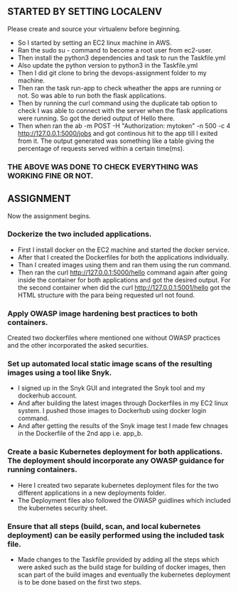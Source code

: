 ## STARTED BY SETTING LOCALENV
Please create and source your virtualenv before beginning.

- So I started by setting an EC2 linux machine in AWS.
- Ran the sudo su - command to become a root user from ec2-user.
- Then install the python3 dependencies and task to run the Taskfile.yml
- Also update the python version to python3 in the Taskfile.yml
- Then I did git clone to bring the devops-assignment folder to my machine.
- Then ran the task run-app to check wheather the apps are running or not. So was able to run both the flask applications.
- Then by running the curl command using the duplicate tab option to check I was able to connect with the server when the flask applications were running. So got the deried output of Hello there.
- Then when ran the ab -m POST -H "Authorization: mytoken" -n 500 -c 4 http://127.0.0.1:5000/jobs and got continous hit to the app till I exited from it. The output generated was something like a table giving the percentage of requests served within a certain time(ms).

### THE ABOVE WAS DONE TO CHECK EVERYTHING WAS WORKING FINE OR NOT.

## ASSIGNMENT
Now the assignment begins.

### Dockerize the two included applications.
- First I install docker on the EC2 machine and started the docker service.
- After that I created the Dockerfiles for both the applications individually.
- Than I created images using them and ran them using the run command.
- Then ran the curl http://127.0.0.1:5000/hello command again after going inside the container for both applications and got the desired output. For the second container when did the curl http://127.0.0.1:5001/hello got the HTML structure with the para being requested url not found.

### Apply OWASP image hardening best practices to both containers.
Created two dockerfiles where mentioned one without OWASP practices and the other incorporated the asked securities.

### Set up automated local static image scans of the resulting images using a tool like Snyk.
- I signed up in the Snyk GUI and integrated the Snyk tool and my dockerhub account. 
- And after building the latest images through Dockerfiles in my EC2 linux system. I pushed those images to Dockerhub using docker login command.
- And after getting the results of the Snyk image test I made few chnages in the Dockerfile of the 2nd app i.e. app_b.

### Create a basic Kubernetes deployment for both applications. The deployment should incorporate any OWASP guidance for running containers.
- Here I created two separate kubernetes deployment files for the two different applications in a new deployments folder.
- The Deployment files also followed the OWASP guidlines which included the kubernetes security sheet. 

### Ensure that all steps (build, scan, and local kubernetes deployment) can be easily performed using the included task file.
- Made changes to the Taskfile provided by adding all the steps which were asked such as the build stage for building of docker images, then scan part of the build images and eventually the kubernetes deployment is to be done based on the first two steps.
